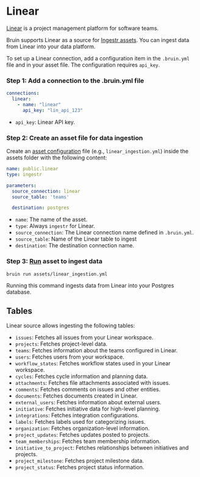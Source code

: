 # Linear
[Linear](https://linear.app/) is a project management platform for software teams.

Bruin supports Linear as a source for [Ingestr assets](/assets/ingestr). You can ingest data from Linear into your data platform.

To set up a Linear connection, add a configuration item in the `.bruin.yml` file and in your asset file. The configuration requires `api_key`.

### Step 1: Add a connection to the .bruin.yml file
```yaml
connections:
  linear:
    - name: "linear"
      api_key: "lin_api_123"
```
- `api_key`: Linear API key.

### Step 2: Create an asset file for data ingestion
Create an [asset configuration](/assets/ingestr#asset-structure) file (e.g., `linear_ingestion.yml`) inside the assets folder with the following content:
```yaml
name: public.linear
type: ingestr

parameters:
  source_connection: linear
  source_table: 'teams'

  destination: postgres
```
- `name`: The name of the asset.
- `type`: Always `ingestr` for Linear.
- `source_connection`: The Linear connection name defined in `.bruin.yml`.
- `source_table`: Name of the Linear table to ingest 
- `destination`: The destination connection name.

### Step 3: [Run](/commands/run) asset to ingest data
```
bruin run assets/linear_ingestion.yml
```
Running this command ingests data from Linear into your Postgres database.

## Tables
Linear source allows ingesting the following tables:

- `issues`: Fetches all issues from your Linear workspace.
- `projects`: Fetches project-level data.
- `teams`: Fetches information about the teams configured in Linear.
- `users`: Fetches users from your workspace.
- `workflow_states`: Fetches workflow states used in your Linear workspace.
- `cycles`: Fetches cycle information and planning data.
- `attachments`: Fetches file attachments associated with issues.
- `comments`: Fetches comments on issues and other entities.
- `documents`: Fetches documents created in Linear.
- `external_users`: Fetches information about external users.
- `initiative`: Fetches initiative data for high-level planning.
- `integrations`: Fetches integration configurations.
- `labels`: Fetches labels used for categorizing issues.
- `organization`: Fetches organization-level information.
- `project_updates`: Fetches updates posted to projects.
- `team_memberships`: Fetches team membership information.
- `initiative_to_project`: Fetches relationships between initiatives and projects.
- `project_milestone`: Fetches project milestone data.
- `project_status`: Fetches project status information.


